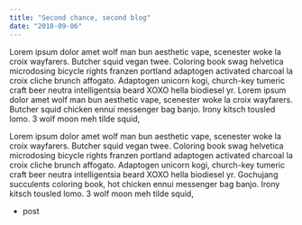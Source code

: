 ```yaml
---
title: "Second chance, second blog"
date: "2018-09-06"
---
```


Lorem ipsum dolor amet wolf man bun aesthetic vape, scenester woke la croix wayfarers. Butcher squid vegan twee. Coloring book swag helvetica microdosing bicycle rights franzen portland adaptogen activated charcoal la croix cliche brunch affogato. Adaptogen unicorn kogi, church-key tumeric craft beer neutra intelligentsia beard XOXO hella biodiesel yr.
Lorem ipsum dolor amet wolf man bun aesthetic vape, scenester woke la croix wayfarers. Butcher squid chicken ennui messenger bag banjo. Irony kitsch tousled lomo. 3 wolf moon meh tilde squid,
<!-- end -->
Lorem ipsum dolor amet wolf man bun aesthetic vape, scenester woke la croix wayfarers. Butcher squid vegan twee. Coloring book swag helvetica microdosing bicycle rights franzen portland adaptogen activated charcoal la croix cliche brunch affogato. Adaptogen unicorn kogi, church-key tumeric craft beer neutra intelligentsia beard XOXO hella biodiesel yr. Gochujang succulents coloring book, hot chicken ennui messenger bag banjo. Irony kitsch tousled lomo. 3 wolf moon meh tilde squid,

* post